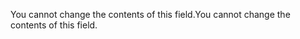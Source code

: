 <span data-ttu-id="e9fec-101">You cannot change the contents of this field.</span><span class="sxs-lookup"><span data-stu-id="e9fec-101">You cannot change the contents of this field.</span></span>
